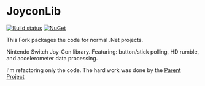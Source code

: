 # JoyconLib

[![Build status](https://ci.appveyor.com/api/projects/status/2rgvq22xr1ua5y8u?svg=true)](https://ci.appveyor.com/project/LokiMidgard/joyconlib)
[![NuGet](https://img.shields.io/nuget/v/JoyConLib.svg?style=flat-square)](https://www.nuget.org/packages/JoyConLib/)

This Fork packages the code for normal .Net projects.

Nintendo Switch Joy-Con library. Featuring: button/stick polling, HD rumble, and accelerometer data processing.

I'm refactoring only the code. The hard work was done by the [Parent Project](https://github.com/Looking-Glass/JoyconLib)
